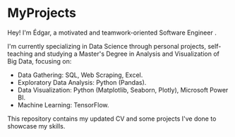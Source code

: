 # MyProjects
Hey! I'm Édgar, a motivated and teamwork-oriented Software Engineer .

I'm currently specializing in Data Science through personal projects, self-teaching and studying a Master's Degree in Analysis and Visualization of Big Data, focusing on:
* Data Gathering: SQL, Web Scraping, Excel.
* Exploratory Data Analysis: Python (Pandas).
* Data Visualization: Python (Matplotlib, Seaborn, Plotly), Microsoft Power BI.
* Machine Learning: TensorFlow.

This repository contains my updated CV and some projects I've done to showcase my skills.
